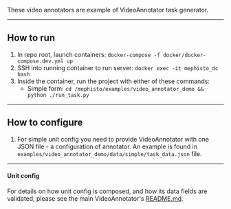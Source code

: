 These video annotators are example of VideoAnnotator task generator.

---

## How to run

1. In repo root, launch containers: `docker-compose -f docker/docker-compose.dev.yml up`
2. SSH into running container to run server: `docker exec -it mephisto_dc bash`
3. Inside the container, run the project with either of these commands:
    - Simple form: `cd /mephisto/examples/video_annotator_demo && python ./run_task.py`

---

## How to configure

1. For simple unit config you need to provide VideoAnnotator with one JSON file - a configuration of annotator. An example is found in `examples/video_annotator_demo/data/simple/task_data.json` file.

<!--- # TODO
2. For dynamic annotator configs you need two JSON files in `examples/video_annotator_demo/data/dynamic` directory:
   - Unit configuration `unit_config.json`
   - Token sets values `token_sets_values_config.json`
   - To generate extrapolated `task_data.json` config, run this command: `mephisto video_annotator config --extrapolate-token-sets True`
       - Note that `task_data.json` file will be overwritten with the resulting config
3. To generate `token_sets_values_config.json` file from token values permutations in `separate_token_values_config.json`, run this command: `mephisto video_annotator config --permutate-separate-tokens`
    - Note that `token_sets_values_config.json` file will be overwriten with new sets of tokens values
-->

---

#### Unit config

For details on how unit config is composed, and how its data fields are validated, please see the main VideoAnnotator's [README.md](/mephisto/generators/video_annotator/README.md).
